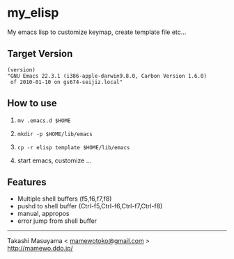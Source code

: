 my_elisp
========

My emacs lisp to customize keymap, create template file etc...

Target Version
--------------

    (version)
    "GNU Emacs 22.3.1 (i386-apple-darwin9.8.0, Carbon Version 1.6.0)
     of 2010-01-10 on gs674-seijiz.local"

How to use
----------

1.
    ```
    mv .emacs.d $HOME 
    ```
2.  
    ```
    mkdir -p $HOME/lib/emacs  
    ```
3.  
    ```
    cp -r elisp template $HOME/lib/emacs  
    ```
4. start emacs, customize ...

Features
--------
* Multiple shell buffers (f5,f6,f7,f8)
* pushd to shell buffer (Ctrl-f5,Ctrl-f6,Ctrl-f7,Ctrl-f8)
* manual, appropos
* error jump from shell buffer
----
Takashi Masuyama < mamewotoko@gmail.com >  
http://mamewo.ddo.jp/

